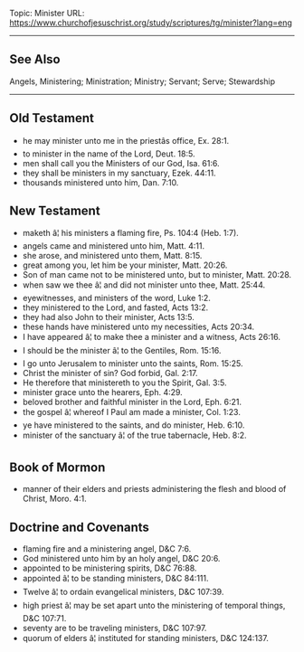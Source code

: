 Topic: Minister
URL: https://www.churchofjesuschrist.org/study/scriptures/tg/minister?lang=eng

---

## See Also

Angels, Ministering; Ministration; Ministry; Servant; Serve; Stewardship

---

## Old Testament

- he may minister unto me in the priestâs office, Ex. 28:1.
- to minister in the name of the Lord, Deut. 18:5.
- men shall call you the Ministers of our God, Isa. 61:6.
- they shall be ministers in my sanctuary, Ezek. 44:11.
- thousands ministered unto him, Dan. 7:10.

## New Testament

- maketh â¦ his ministers a flaming fire, Ps. 104:4 (Heb. 1:7).
- angels came and ministered unto him, Matt. 4:11.
- she arose, and ministered unto them, Matt. 8:15.
- great among you, let him be your minister, Matt. 20:26.
- Son of man came not to be ministered unto, but to minister, Matt. 20:28.
- when saw we thee â¦ and did not minister unto thee, Matt. 25:44.
- eyewitnesses, and ministers of the word, Luke 1:2.
- they ministered to the Lord, and fasted, Acts 13:2.
- they had also John to their minister, Acts 13:5.
- these hands have ministered unto my necessities, Acts 20:34.
- I have appeared â¦ to make thee a minister and a witness, Acts 26:16.
- I should be the minister â¦ to the Gentiles, Rom. 15:16.
- I go unto Jerusalem to minister unto the saints, Rom. 15:25.
- Christ the minister of sin? God forbid, Gal. 2:17.
- He therefore that ministereth to you the Spirit, Gal. 3:5.
- minister grace unto the hearers, Eph. 4:29.
- beloved brother and faithful minister in the Lord, Eph. 6:21.
- the gospel â¦ whereof I Paul am made a minister, Col. 1:23.
- ye have ministered to the saints, and do minister, Heb. 6:10.
- minister of the sanctuary â¦ of the true tabernacle, Heb. 8:2.

## Book of Mormon

- manner of their elders and priests administering the flesh and blood of Christ, Moro. 4:1.

## Doctrine and Covenants

- flaming fire and a ministering angel, D&C 7:6.
- God ministered unto him by an holy angel, D&C 20:6.
- appointed to be ministering spirits, D&C 76:88.
- appointed â¦ to be standing ministers, D&C 84:111.
- Twelve â¦ to ordain evangelical ministers, D&C 107:39.
- high priest â¦ may be set apart unto the ministering of temporal things, D&C 107:71.
- seventy are to be traveling ministers, D&C 107:97.
- quorum of elders â¦ instituted for standing ministers, D&C 124:137.

